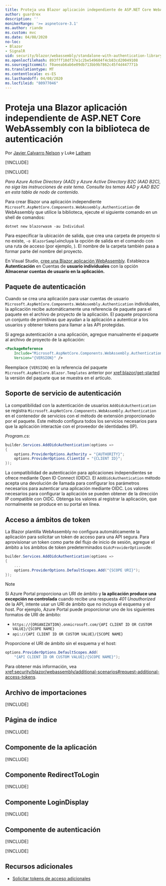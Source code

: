 ```yaml
---
title: Proteja una Blazor aplicación independiente de ASP.NET Core WebAssembly con la biblioteca de autenticación
author: guardrex
description: ''
monikerRange: '>= aspnetcore-3.1'
ms.author: riande
ms.custom: mvc
ms.date: 04/08/2020
no-loc:
- Blazor
- SignalR
uid: security/blazor/webassembly/standalone-with-authentication-library
ms.openlocfilehash: 893fff10df37e1c2be549604f4cb83cd20049108
ms.sourcegitcommit: f0aeeab6ab6e09db713bb9b7862c45f4d447771b
ms.translationtype: MT
ms.contentlocale: es-ES
ms.lasthandoff: 04/08/2020
ms.locfileid: "80977046"
---
```

# <a name="secure-an-aspnet-core-opno-locblazor-webassembly-standalone-app-with-the-authentication-library"></a>Proteja una Blazor aplicación independiente de ASP.NET Core WebAssembly con la biblioteca de autenticación

Por [Javier Calvarro Nelson](https://github.com/javiercn) y Luke [Latham](https://github.com/guardrex)

[!INCLUDE[](~/includes/blazorwasm-preview-notice.md)]

[!INCLUDE[](~/includes/blazorwasm-3.2-template-article-notice.md)]

*Para Azure Active Directory (AAD) y Azure Active Directory B2C (AAD B2C), no siga las instrucciones de este tema. Consulte los temas AAD y AAD B2C en esta tabla de nodo de contenido.*

Para crear Blazor una aplicación independiente `Microsoft.AspNetCore.Components.WebAssembly.Authentication` de WebAssembly que utilice la biblioteca, ejecute el siguiente comando en un shell de comandos:

```dotnetcli
dotnet new blazorwasm -au Individual
```

Para especificar la ubicación de salida, que crea una carpeta de proyecto si no existe, `-o BlazorSample`incluya la opción de salida en el comando con una ruta de acceso (por ejemplo, ). El nombre de la carpeta también pasa a formar parte del nombre del proyecto.

En Visual Studio, [cree una Blazor aplicación WebAssembly](xref:blazor/get-started). Establezca **Autenticación** en Cuentas de **usuario individuales** con la opción **Almacenar cuentas de usuario en la aplicación.**

## <a name="authentication-package"></a>Paquete de autenticación

Cuando se crea una aplicación para usar cuentas de usuario `Microsoft.AspNetCore.Components.WebAssembly.Authentication` individuales, la aplicación recibe automáticamente una referencia de paquete para el paquete en el archivo de proyecto de la aplicación. El paquete proporciona un conjunto de primitivas que ayudan a la aplicación a autenticar a los usuarios y obtener tokens para llamar a las API protegidas.

Si agrega autenticación a una aplicación, agregue manualmente el paquete al archivo de proyecto de la aplicación:

```xml
<PackageReference 
    Include="Microsoft.AspNetCore.Components.WebAssembly.Authentication" 
    Version="{VERSION}" />
```

Reemplace `{VERSION}` en la referencia del paquete `Microsoft.AspNetCore.Blazor.Templates` anterior por <xref:blazor/get-started> la versión del paquete que se muestra en el artículo.

## <a name="authentication-service-support"></a>Soporte de servicio de autenticación

La compatibilidad con la autenticación de usuarios `AddOidcAuthentication` se registra `Microsoft.AspNetCore.Components.WebAssembly.Authentication` en el contenedor de servicios con el método de extensión proporcionado por el paquete. Este método configura todos los servicios necesarios para que la aplicación interactúe con el proveedor de identidades (IP).

*Program.cs*:

```csharp
builder.Services.AddOidcAuthentication(options =>
{
    options.ProviderOptions.Authority = "{AUTHORITY}";
    options.ProviderOptions.ClientId = "{CLIENT ID}";
});
```

La compatibilidad de autenticación para aplicaciones independientes se ofrece mediante Open ID Connect (OIDC). El `AddOidcAuthentication` método acepta una devolución de llamada para configurar los parámetros necesarios para autenticar una aplicación mediante OIDC. Los valores necesarios para configurar la aplicación se pueden obtener de la dirección IP compatible con OIDC. Obtenga los valores al registrar la aplicación, que normalmente se produce en su portal en línea.

## <a name="access-token-scopes"></a>Acceso a ámbitos de token

La Blazor plantilla WebAssembly no configura automáticamente la aplicación para solicitar un token de acceso para una API segura. Para aprovisionar un token como parte del flujo de inicio de sesión, agregue el ámbito a los ámbitos de token predeterminados `OidcProviderOptions`de:

```csharp
builder.Services.AddOidcAuthentication(options =>
{
    ...
    options.ProviderOptions.DefaultScopes.Add("{SCOPE URI}");
});
```

> [!NOTE]
> Si Azure Portal proporciona un URI de ámbito y **la aplicación produce una excepción no controlada** cuando recibe una respuesta *401 Unauthorized* de la API, intente usar un URI de ámbito que no incluya el esquema y el host. Por ejemplo, Azure Portal puede proporcionar uno de los siguientes formatos de URI de ámbito:
>
> * `https://{ORGANIZATION}.onmicrosoft.com/{API CLIENT ID OR CUSTOM VALUE}/{SCOPE NAME}`
> * `api://{API CLIENT ID OR CUSTOM VALUE}/{SCOPE NAME}`
>
> Proporcione el URI de ámbito sin el esquema y el host:
>
> ```csharp
> options.ProviderOptions.DefaultScopes.Add(
>     "{API CLIENT ID OR CUSTOM VALUE}/{SCOPE NAME}");
> ```

Para obtener más información, vea <xref:security/blazor/webassembly/additional-scenarios#request-additional-access-tokens>.

## <a name="imports-file"></a>Archivo de importaciones

[!INCLUDE[](~/includes/blazor-security/imports-file-standalone.md)]

## <a name="index-page"></a>Página de índice

[!INCLUDE[](~/includes/blazor-security/index-page-authentication.md)]

## <a name="app-component"></a>Componente de la aplicación

[!INCLUDE[](~/includes/blazor-security/app-component.md)]

## <a name="redirecttologin-component"></a>Componente RedirectToLogin

[!INCLUDE[](~/includes/blazor-security/redirecttologin-component.md)]

## <a name="logindisplay-component"></a>Componente LoginDisplay

[!INCLUDE[](~/includes/blazor-security/logindisplay-component.md)]

## <a name="authentication-component"></a>Componente de autenticación

[!INCLUDE[](~/includes/blazor-security/authentication-component.md)]

[!INCLUDE[](~/includes/blazor-security/troubleshoot.md)]

## <a name="additional-resources"></a>Recursos adicionales

* [Solicitar tokens de acceso adicionales](xref:security/blazor/webassembly/additional-scenarios#request-additional-access-tokens)
